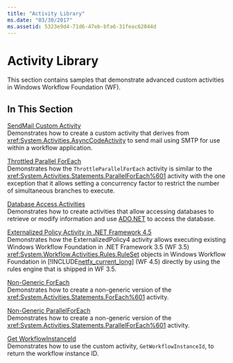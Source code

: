 ```yaml
---
title: "Activity Library"
ms.date: "03/30/2017"
ms.assetid: 5323e9d4-71d6-47eb-bfa6-31feac62044d
---
```

# Activity Library
This section contains samples that demonstrate advanced custom activities in Windows Workflow Foundation (WF).  
  
## In This Section

 [SendMail Custom Activity](sendmail-custom-activity.md)  
 Demonstrates how to create a custom activity that derives from <xref:System.Activities.AsyncCodeActivity> to send mail using SMTP for use within a workflow application.  
  
 [Throttled Parallel ForEach](throttled-parallel-foreach.md)  
 Demonstrates how the `ThrottleParallelForEach` activity is similar to the <xref:System.Activities.Statements.ParallelForEach%601> activity with the one exception that it allows setting a concurrency factor to restrict the number of simultaneous branches to execute.
  
 [Database Access Activities](database-access-activities.md)  
 Demonstrates how to create activities that allow accessing databases to retrieve or modify information and use [ADO.NET](../../data/adonet/index.md) to access the database.  
  
 [Externalized Policy Activity in .NET Framework 4.5](externalized-policy-activity-in-net-framework-4-5.md)  
 Demonstrates how the ExternalizedPolicy4 activity allows executing existing Windows Workflow Foundation in .NET Framework 3.5 (WF 3.5) <xref:System.Workflow.Activities.Rules.RuleSet> objects in Windows Workflow Foundation in [!INCLUDE[netfx_current_long](../../../../includes/netfx-current-long-md.md)] (WF 4.5) directly by using the rules engine that is shipped in WF 3.5.
  
 [Non-Generic ForEach](non-generic-foreach.md)  
 Demonstrates how to create a non-generic version of the <xref:System.Activities.Statements.ForEach%601> activity.  
  
 [Non-Generic ParallelForEach](non-generic-parallelforeach.md)  
 Demonstrates how to create a non-generic version of the <xref:System.Activities.Statements.ParallelForEach%601> activity.  
  
 [Get WorkflowInstanceId](get-workflowinstanceid.md)  
 Demonstrates how to use the custom activity, `GetWorkflowInstanceId`, to return the workflow instance ID.
